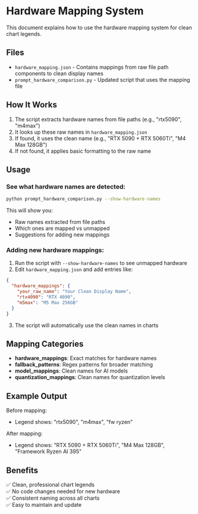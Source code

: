 # Hardware Mapping System

This document explains how to use the hardware mapping system for clean chart legends.

## Files

- `hardware_mapping.json` - Contains mappings from raw file path components to clean display names
- `prompt_hardware_comparison.py` - Updated script that uses the mapping file

## How It Works

1. The script extracts hardware names from file paths (e.g., "rtx5090", "m4max")
2. It looks up these raw names in `hardware_mapping.json`
3. If found, it uses the clean name (e.g., "RTX 5090 + RTX 5060Ti", "M4 Max 128GB")
4. If not found, it applies basic formatting to the raw name

## Usage

### See what hardware names are detected:
```bash
python prompt_hardware_comparison.py --show-hardware-names
```

This will show you:
- Raw names extracted from file paths
- Which ones are mapped vs unmapped
- Suggestions for adding new mappings

### Adding new hardware mappings:

1. Run the script with `--show-hardware-names` to see unmapped hardware
2. Edit `hardware_mapping.json` and add entries like:
```json
{
  "hardware_mappings": {
    "your_raw_name": "Your Clean Display Name",
    "rtx4090": "RTX 4090",
    "m5max": "M5 Max 256GB"
  }
}
```

3. The script will automatically use the clean names in charts

## Mapping Categories

- **hardware_mappings**: Exact matches for hardware names
- **fallback_patterns**: Regex patterns for broader matching
- **model_mappings**: Clean names for AI models
- **quantization_mappings**: Clean names for quantization levels

## Example Output

Before mapping:
- Legend shows: "rtx5090", "m4max", "fw ryzen"

After mapping:
- Legend shows: "RTX 5090 + RTX 5060Ti", "M4 Max 128GB", "Framework Ryzen AI 395"

## Benefits

✅ Clean, professional chart legends  
✅ No code changes needed for new hardware  
✅ Consistent naming across all charts  
✅ Easy to maintain and update  
